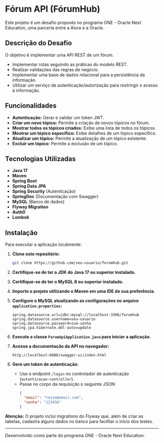# Fórum API (FórumHub)

Este projeto é um desafio proposto no programa ONE - Oracle Next Education, uma parceria entre a Alura e a Oracle.

## Descrição do Desafio

O objetivo é implementar uma API REST de um fórum.

- Implementar rotas seguindo as práticas do modelo REST.
- Realizar validações das regras de negócio.
- Implementar uma base de dados relacional para a persistência da informação.
- Utilizar um serviço de autenticação/autorização para restringir o acesso à informação.

## Funcionalidades

- **Autenticação:** Gerar e validar um token JWT.
- **Criar um novo tópico:** Permite a criação de novos tópicos no fórum.
- **Mostrar todos os tópicos criados:** Exibe uma lista de todos os tópicos.
- **Mostrar um tópico específico:** Exibe detalhes de um tópico específico.
- **Atualizar um tópico:** Permite a atualização de um tópico existente.
- **Excluir um tópico:** Permite a exclusão de um tópico.

## Tecnologias Utilizadas

- **Java 17**
- **Maven**
- **Spring Boot**
- **Spring Data JPA**
- **Spring Security** (Autenticação)
- **SpringDoc** (Documentação com Swagger)
- **MySQL** (Banco de dados)
- **Flyway Migration**
- **Auth0**
- **Lombok**

## Instalação

Para executar a aplicação localmente:

1. **Clone este repositório:**
    ```bash
    git clone https://github.com/seu-usuario/forumhub.git
    ```

2. **Certifique-se de ter a JDK do Java 17 ou superior instalado.**

3. **Certifique-se de ter o MySQL 8 ou superior instalado.**

4. **Importe o projeto utilizando o Maven em uma IDE de sua preferência.**

5. **Configure o MySQL atualizando as configurações no arquivo `application.properties`:**
    ```properties
    spring.datasource.url=jdbc:mysql://localhost:3306/forumhub
    spring.datasource.username=seu-usuario
    spring.datasource.password=sua-senha
    spring.jpa.hibernate.ddl-auto=update
    ```

6. **Execute a classe `ForumApiApplication.java` para iniciar a aplicação.**

7. **Acesse a documentação da API no navegador:**
    ```url
    http://localhost:8080/swagger-ui/index.html
    ```

8. **Gere um token de autenticação:**
    - Use o endpoint `/login` no controlador de autenticação (`autenticacao-controller`).
    - Passe no corpo da requisição o seguinte JSON:
      ```json
      {
        "email": "teste@email.com",
        "senha": "123456"
      }
      ```

**Atenção:** O projeto inclui migrations do Flyway que, além de criar as tabelas, cadastra alguns dados no banco para facilitar o início dos testes.

---

Desenvolvido como parte do programa ONE - Oracle Next Education.

